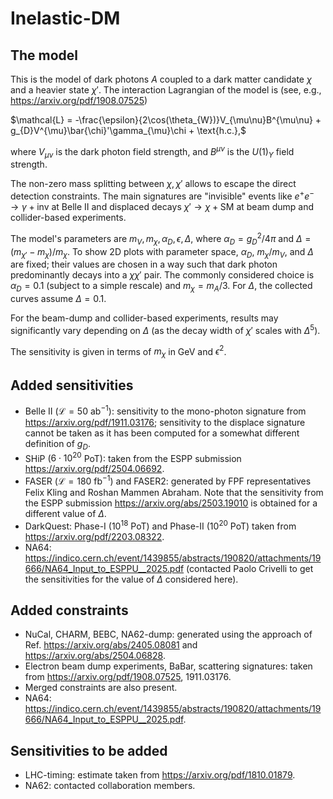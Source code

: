 # Inelastic-DM

## The model

This is the model of dark photons $A$ coupled to a dark matter candidate $\chi$ and a heavier state $\chi'$. The interaction Lagrangian of the model is (see, e.g., https://arxiv.org/pdf/1908.07525)

$`\mathcal{L} = -\frac{\epsilon}{2\cos(\theta_{W})}V_{\mu\nu}B^{\mu\nu} + g_{D}V^{\mu}\bar{\chi}'\gamma_{\mu}\chi + \text{h.c.},`$

where $`V_{\mu\nu}`$ is the dark photon field strength, and $`B^{\mu\nu}`$ is the $`U(1)_{Y}`$ field strength.

The non-zero mass splitting between $`\chi,\chi'`$ allows to escape the direct detection constraints. The main signatures are "invisible" events like $`e^{+}e^{-}\to \gamma+\text{inv}`$ at Belle II and displaced decays $`\chi' \to \chi + \text{SM}`$ at beam dump and collider-based experiments.

The model's parameters are $`m_{V},m_{\chi}, \alpha_{D}, \epsilon, \Delta`$, where $`\alpha_{D} = g_{D}^{2}/4\pi`$ and $`\Delta = (m_{\chi'}-m_{\chi})/m_{\chi}`$. To show 2D plots with parameter space, $`\alpha_{D}`$, $`m_{\chi}/m_{V}`$, and $`\Delta`$ are fixed; their values are chosen in a way such that dark photon predominantly decays into a $`\chi\chi'`$ pair. The commonly considered choice is $`\alpha_{D} = 0.1`$ (subject to a simple rescale) and $`m_{\chi} = m_{A}/3`$. For $`\Delta`$, the collected curves assume $`\Delta = 0.1`$. 

For the beam-dump and collider-based experiments, results may significantly vary depending on $`\Delta`$ (as the decay width of $`\chi'`$ scales with $`\Delta^{5}`$). 

The sensitivity is given in terms of $`m_{\chi}`$ in GeV and $`\epsilon^{2}`$.
 
 
## Added sensitivities

- Belle II ($`\mathcal{L} = 50\text{ ab}^{-1}`$): sensitivity to the mono-photon signature from  https://arxiv.org/pdf/1911.03176; sensitivity to the displace signature cannot be taken as it has been computed for a somewhat different definition of $g_{D}$.
- SHiP ($`6\cdot 10^{20}`$ PoT): taken from the ESPP submission https://arxiv.org/pdf/2504.06692.
- FASER ($`\mathcal{L} = 180 \text{ fb}^{-1}`$) and FASER2: generated by FPF representatives Felix Kling and Roshan Mammen Abraham. Note that the sensitivity from the ESPP submission https://arxiv.org/abs/2503.19010 is obtained for a different value of $`\Delta`$.
- DarkQuest: Phase-I ($`10^18`$ PoT) and Phase-II ($`10^20`$ PoT) taken from https://arxiv.org/pdf/2203.08322.
- NA64: https://indico.cern.ch/event/1439855/abstracts/190820/attachments/19666/NA64_Input_to_ESPPU__2025.pdf (contacted Paolo Crivelli to get the sensitivities for the value of $`\Delta`$ considered here).

## Added constraints

- NuCal, CHARM, BEBC, NA62-dump: generated using the approach of Ref. https://arxiv.org/abs/2405.08081 and https://arxiv.org/abs/2504.06828.
- Electron beam dump experiments, BaBar, scattering signatures: taken from https://arxiv.org/pdf/1908.07525, 1911.03176.
- Merged constraints are also present.
- NA64: https://indico.cern.ch/event/1439855/abstracts/190820/attachments/19666/NA64_Input_to_ESPPU__2025.pdf.
 
## Sensitivities to be added


- LHC-timing: estimate taken from https://arxiv.org/pdf/1810.01879.
- NA62: contacted collaboration members.
